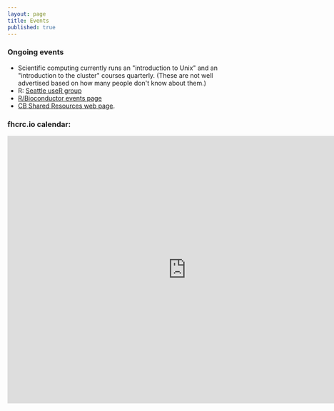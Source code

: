 ```yaml
---
layout: page
title: Events
published: true
---
```


### Ongoing events

* Scientific computing currently runs an "introduction to Unix" and an "introduction to the cluster" courses quarterly.
(These are not well advertised based on how many people don't know about them.)
* R: [Seattle useR group](http://www.meetup.com/Seattle-useR/)
* [R/Bioconductor events page](http://www.bioconductor.org/help/events/)
* [CB Shared Resources web page](http://sharedresources.fhcrc.org/core-facilities/computational-biology).

### fhcrc.io calendar:

<iframe src="https://www.google.com/calendar/embed?height=600&amp;wkst=1&amp;bgcolor=%23FFFFFF&amp;src=fhcrc.io%40gmail.com&amp;color=%232952A3&amp;ctz=America%2FLos_Angeles" style=" border-width:0 " width="800" height="600" frameborder="0" scrolling="no"></iframe>
